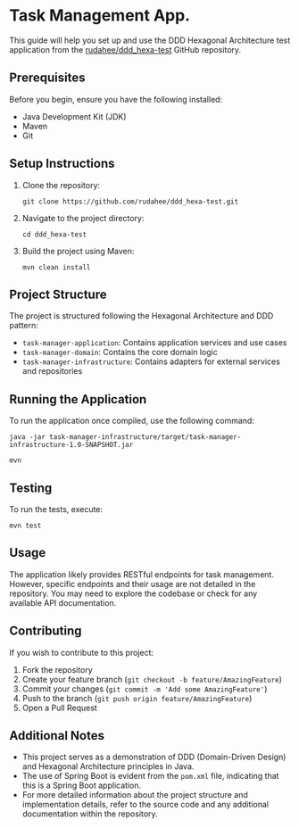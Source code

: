 
# Task Management App.

This guide will help you set up and use the DDD Hexagonal Architecture test application from the [rudahee/ddd_hexa-test](https://github.com/rudahee/ddd_hexa-test) GitHub repository.

## Prerequisites

Before you begin, ensure you have the following installed:
- Java Development Kit (JDK)
- Maven
- Git

## Setup Instructions

1. Clone the repository:
   ```
   git clone https://github.com/rudahee/ddd_hexa-test.git
   ```

2. Navigate to the project directory:
   ```
   cd ddd_hexa-test
   ```

3. Build the project using Maven:
   ```
   mvn clean install
   ```

## Project Structure

The project is structured following the Hexagonal Architecture and DDD pattern:

- `task-manager-application`: Contains application services and use cases
- `task-manager-domain`: Contains the core domain logic
- `task-manager-infrastructure`: Contains adapters for external services and repositories

## Running the Application



To run the application once compiled, use the following command:
```
java -jar task-manager-infrastructure/target/task-manager-infrastructure-1.0-SNAPSHOT.jar
```

```
mvn 
```

## Testing

To run the tests, execute:

```
mvn test
```

## Usage

The application likely provides RESTful endpoints for task management. However, specific endpoints and their usage are not detailed in the repository. You may need to explore the codebase or check for any available API documentation.

## Contributing

If you wish to contribute to this project:

1. Fork the repository
2. Create your feature branch (`git checkout -b feature/AmazingFeature`)
3. Commit your changes (`git commit -m 'Add some AmazingFeature'`)
4. Push to the branch (`git push origin feature/AmazingFeature`)
5. Open a Pull Request

## Additional Notes

- This project serves as a demonstration of DDD (Domain-Driven Design) and Hexagonal Architecture principles in Java.
- The use of Spring Boot is evident from the `pom.xml` file, indicating that this is a Spring Boot application.
- For more detailed information about the project structure and implementation details, refer to the source code and any additional documentation within the repository.

